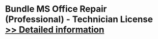 # Bundle MS Office Repair (Professional) - Technician License<br />[>> Detailed information](https://secure.element5.com/esales/product.html?productid=300336790&affiliateid=200057808)